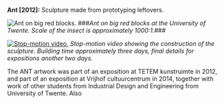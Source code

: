 **Ant [2012]:** Sculpture made from prototyping leftovers.


![Ant on big red blocks.](img/work/ant/ant_on_blocks.jpg)
###*Ant on big red blocks at the University of Twente. Scale of the insect is approximately 1000:1.*###


[![Stop-motion video.](img/work/ant/ant_build_off.jpg)](https://www.youtube.com/embed/EbJBeV-nksY?autoplay=1 "Stop-motion video.")
*Stop-motion video showing the construction of the sculpture. Building time approximately three days, final details for expositions another two days.*


The ANT artwork was part of an exposition at TETEM kunstruimte in 2012, and part of an exposition at Vrijhof cultuurcentrum in 2014, together with work of other students from Industrial Design and Engineering from University of Twente. Also 
